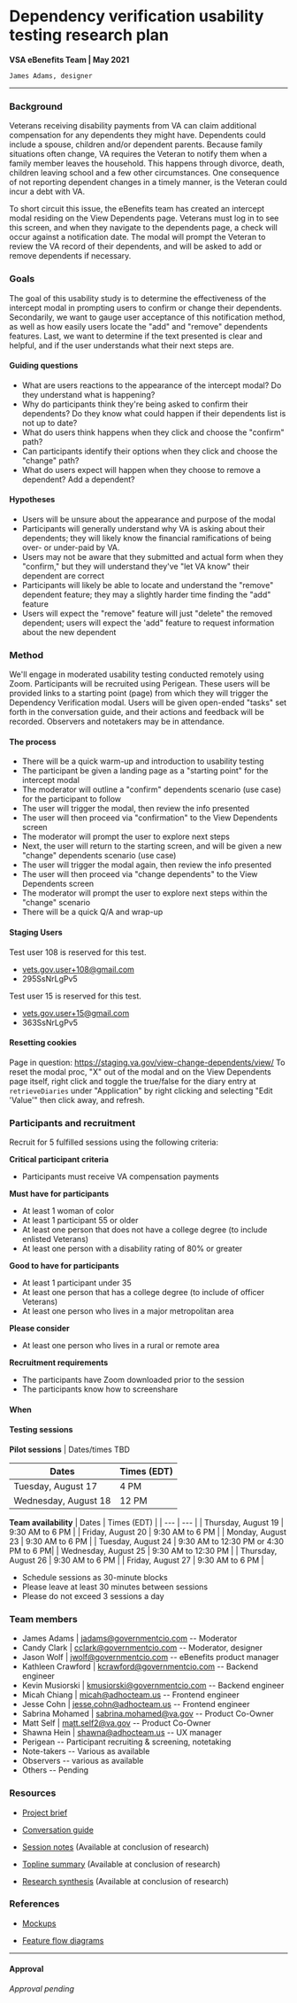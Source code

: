 # Dependency verification usability testing research plan
**VSA eBenefits Team | May 2021**

`James Adams, designer`

---

### Background

Veterans receiving disability payments from VA can claim additional compensation for any dependents they might have. Dependents could include a spouse, children and/or dependent parents. Because family situations often change, VA requires the Veteran to notify them when a family member leaves the household. This happens through divorce, death, children leaving school and a few other circumstances. One consequence of not reporting dependent changes in a timely manner, is the Veteran could incur a debt with VA. 

To short circuit this issue, the eBenefits team has created an intercept modal residing on the View Dependents page. Veterans must log in to see this screen, and when they navigate to the dependents page, a check will occur against a notification date. The modal will prompt the Veteran to review the VA record of their dependents, and will be asked to add or remove dependents if necessary.

### Goals

The goal of this usability study is to determine the effectiveness of the intercept modal in prompting users to confirm or change their dependents. Secondarily, we want to gauge user acceptance of this notification method, as well as how easily users locate the "add" and "remove" dependents features. Last, we want to determine if the text presented is clear and helpful, and if the user understands what their next steps are.


#### Guiding questions
- What are users reactions to the appearance of the intercept modal? Do they understand what is happening?
- Why do participants think they're being asked to confirm their dependents? Do they know what could happen if their dependents list is not up to date?
- What do users think happens when they click and choose the "confirm" path?
- Can participants identify their options when they click and choose the "change" path?
- What do users expect will happen when they choose to remove a dependent? Add a dependent?

#### Hypotheses
- Users will be unsure about the appearance and purpose of the modal
- Participants will generally understand why VA is asking about their dependents; they will likely know the financial ramifications of being over- or under-paid by VA.
- Users may not be aware that they submitted and actual form when they "confirm," but they will understand they've "let VA know" their dependent are correct
- Participants will likely be able to locate and understand the "remove" dependent feature; they may a slightly harder time finding the "add" feature
- Users will expect the "remove" feature will just "delete" the removed dependent; users will expect the 'add" feature to request information about the new dependent

### Method
We'll engage in moderated usability testing conducted remotely using Zoom. Participants will be recruited using Perigean. These users will be provided links to a starting point (page) from which they will trigger the Dependency Verification modal. Users will be given open-ended "tasks" set forth in the conversation guide, and their actions and feedback will be recorded. Observers and notetakers may be in attendance.

#### The process
- There will be a quick warm-up and introduction to usability testing
- The participant be given a landing page as a "starting point" for the intercept modal
- The moderator will outline a "confirm" dependents scenario (use case) for the participant to follow
- The user will trigger the modal, then review the info presented
- The user will then proceed via "confirmation" to the View Dependents screen
- The moderator will prompt the user to explore next steps
- Next, the user will return to the starting screen, and will be given a new "change" dependents scenario (use case)
- The user will trigger the modal again, then review the info presented
- The user will then proceed via "change dependents" to the View Dependents screen
- The moderator will prompt the user to explore next steps within the "change" scenario
- There will be a quick Q/A and wrap-up

#### Staging Users
Test user 108 is reserved for this test.
- 	vets.gov.user+108@gmail.com	
- 	295SsNrLgPv5

Test user 15 is reserved for this test.
- vets.gov.user+15@gmail.com
- 363SsNrLgPv5

#### Resetting cookies
Page in question: https://staging.va.gov/view-change-dependents/view/
To reset the modal proc, "X" out of the modal and on the View Dependents page itself, right click and toggle the  true/false for the diary entry at `retrieveDiaries` under "Application" by right clicking and selecting "Edit 'Value'" then click away, and refresh. 

### Participants and recruitment

Recruit for 5 fulfilled sessions using the following criteria:

**Critical participant criteria**
- Participants must receive VA compensation payments

**Must have for participants**
- At least 1 woman of color
- At least 1 participant 55 or older
- At least one person that does not have a college degree (to include enlisted Veterans)
- At least one person with a disability rating of 80% or greater

**Good to have for participants**
- At least 1 participant under 35
- At least one person that has a college degree (to include of officer Veterans)
- At least one person who lives in a major metropolitan area

**Please consider**
- At least one person who lives in a rural or remote area

**Recruitment requirements**
- The participants have Zoom downloaded prior to the session
- The participants know how to screenshare

#### When

#### Testing sessions

**Pilot sessions** | Dates/times TBD

| Dates | Times (EDT) |
| --- | --- |
| Tuesday, August 17  | 4 PM |
| Wednesday, August 18  | 12 PM |

**Team availability**
| Dates | Times (EDT) |
| --- | --- |
| Thursday, August 19  | 9:30 AM to 6 PM |
| Friday, August 20  | 9:30 AM to 6 PM |
| Monday, August 23  | 9:30 AM to 6 PM |
| Tuesday, August 24  | 9:30 AM to 12:30 PM or 4:30 PM to 6 PM|
| Wednesday, August 25 | 9:30 AM to 12:30 PM |
| Thursday, August 26 | 9:30 AM to 6 PM |
| Friday, August 27 | 9:30 AM to 6 PM |


- Schedule sessions as 30-minute blocks
- Please leave at least 30 minutes between sessions 
- Please do not exceed 3 sessions a day 

### Team members
- James Adams | jadams@governmentcio.com -- Moderator
- Candy Clark | cclark@governmentcio.com -- Moderator, designer
- Jason Wolf | jwolf@governmentcio.com -- eBenefits product manager
- Kathleen Crawford | kcrawford@governmentcio.com -- Backend engineer
- Kevin Musiorski | kmusiorski@governmentcio.com -- Backend engineer
- Micah Chiang | micah@adhocteam.us -- Frontend engineer
- Jesse Cohn | jesse.cohn@adhocteam.us -- Frontend engineer
- Sabrina Mohamed | sabrina.mohamed@va.gov -- Product Co-Owner
- Matt Self | matt.self2@va.gov -- Product Co-Owner
- Shawna Hein | shawna@adhocteam.us -- UX manager
- Perigean -- Participant recruiting & screening, notetaking
- Note-takers -- Various as available
- Observers -- various as available
- Others -- Pending


### Resources
- [Project brief](https://github.com/department-of-veterans-affairs/va.gov-team/tree/master/teams/vsa/teams/ebenefits/features/dependency-verification)

- [Conversation guide](https://github.com/department-of-veterans-affairs/va.gov-team/blob/master/teams/vsa/teams/ebenefits/features/dependency-verification/research-design/usability-testing-1/dependent-verifiy-usability-1-convo-guide.md)

- [Session notes]() (Available at conclusion of research)

- [Topline summary]() (Available at conclusion of research)

- [Research synthesis]() (Available at conclusion of research)

### References

- [Mockups](https://xd.adobe.com/view/d390050f-bc57-4550-a139-a57642c89f8c-86c3/screen/a6e29c96-2964-497f-befc-23dcd9620651)

- [Feature flow diagrams](https://xd.adobe.com/view/d390050f-bc57-4550-a139-a57642c89f8c-86c3/)
 
---

#### Approval
_Approval pending_
